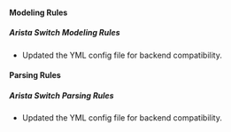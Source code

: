 
#### Modeling Rules

##### Arista Switch Modeling Rules

- Updated the YML config file for backend compatibility.

#### Parsing Rules

##### Arista Switch Parsing Rules

- Updated the YML config file for backend compatibility.
